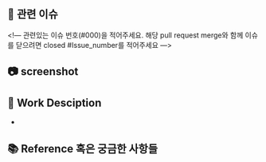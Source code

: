## 📌 관련 이슈
<!— 관련있는 이슈 번호(#000)을 적어주세요.
  해당 pull request merge와 함께 이슈를 닫으려면
  closed #Issue_number를 적어주세요 —>

## 📷 screenshot
<!-- 시연영상을 업로드해주세요. -->

## 📝 Work Desciption
<!-- 작업한 내용을 설명해주세요. -->
- 

## 📚 Reference 혹은 궁금한 사항들
<!-- 참고할 사항이 있다면 적어주세요 -->

